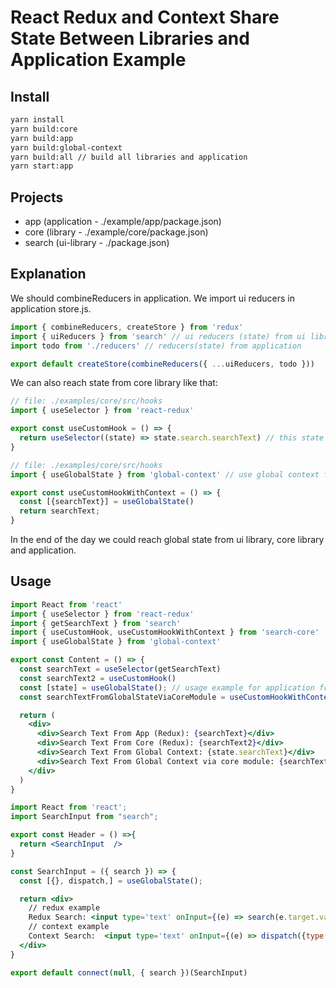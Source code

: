 # React Redux and Context Share State Between Libraries and Application Example

## Install

```bash
yarn install
yarn build:core
yarn build:app
yarn build:global-context
yarn build:all // build all libraries and application
yarn start:app
```

## Projects
* app (application - ./example/app/package.json)
* core (library - ./example/core/package.json)
* search (ui-library - ./package.json)

## Explanation
We should combineReducers in application. We import ui reducers in application store.js.

```js
import { combineReducers, createStore } from 'redux'
import { uiReducers } from 'search' // ui reducers (state) from ui libraru
import todo from './reducers' // reducers(state) from application

export default createStore(combineReducers({ ...uiReducers, todo }))
```

We can also reach state from core library like that:

```js
// file: ./examples/core/src/hooks
import { useSelector } from 'react-redux'

export const useCustomHook = () => {
  return useSelector((state) => state.search.searchText) // this state generated in search (ui) library
}
```

```js
// file: ./examples/core/src/hooks
import { useGlobalState } from 'global-context' // use global context from core module

export const useCustomHookWithContext = () => {
  const [{searchText}] = useGlobalState()
  return searchText;
}
```

In the end of the day we could reach global state from ui library, core library and application.

## Usage
```jsx
import React from 'react'
import { useSelector } from 'react-redux'
import { getSearchText } from 'search'
import { useCustomHook, useCustomHookWithContext } from 'search-core'
import { useGlobalState } from 'global-context'

export const Content = () => {
  const searchText = useSelector(getSearchText)
  const searchText2 = useCustomHook()
  const [state] = useGlobalState(); // usage example for application from global-context mobulde (context api)
  const searchTextFromGlobalStateViaCoreModule = useCustomHookWithContext(); // usage example for global contex with context api from core module

  return (
    <div>
      <div>Search Text From App (Redux): {searchText}</div>
      <div>Search Text From Core (Redux): {searchText2}</div>
      <div>Search Text From Global Context: {state.searchText}</div>
      <div>Search Text From Global Context via core module: {searchTextFromGlobalStateViaCoreModule}</div>
    </div>
  )
}


```

```jsx
import React from 'react';
import SearchInput from "search";

export const Header = () =>{
  return <SearchInput  />
}

```

```jsx
const SearchInput = ({ search }) => {
  const [{}, dispatch,] = useGlobalState();

  return <div>
    // redux example
    Redux Search: <input type='text' onInput={(e) => search(e.target.value)} />
    // context example
    Context Search:  <input type='text' onInput={(e) => dispatch({type: CHANGE_SEARCH, payload: e.target.value})} />
  </div>
}

export default connect(null, { search })(SearchInput)

```

